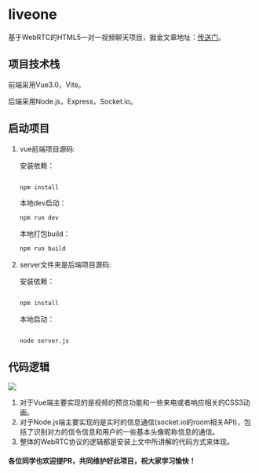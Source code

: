 # liveone

基于WebRTC的HTML5一对一视频聊天项目，掘金文章地址：[传送门](https://juejin.cn/user/3368559356680215)。


## 项目技术栈

前端采用Vue3.0，Vite。

后端采用Node.js，Express，Socket.io。


## 启动项目


1. vue前端项目源码:

    安装依赖：

    ```bash

    npm install
    ```

    本地dev启动：

    ```bash
    npm run dev
    ```

    本地打包build：

    ```bash
    npm run build
    ```


2. server文件夹是后端项目源码:

    安装依赖：

    ```bash

    npm install
    ```

    本地启动：

    ```bash

    node server.js
    ```


## 代码逻辑

![](https://qiniu.nihaoshijie.com.cn/%E6%9C%AA%E5%91%BD%E5%90%8D%E7%BB%98%E5%9B%BE.png)

1. 对于Vue端主要实现的是视频的预览功能和一些来电或者响应相关的CSS3动画。
2. 对于Node.js端主要实现的是实时的信息通信(socket.io的room相关API)，包括了识别对方的信令信息和用户的一些基本头像昵称信息的通信。
3. 整体的WebRTC协议的逻辑都是安装上文中所讲解的代码方式来体现。


#### 各位同学也欢迎提PR，共同维护好此项目，祝大家学习愉快！



